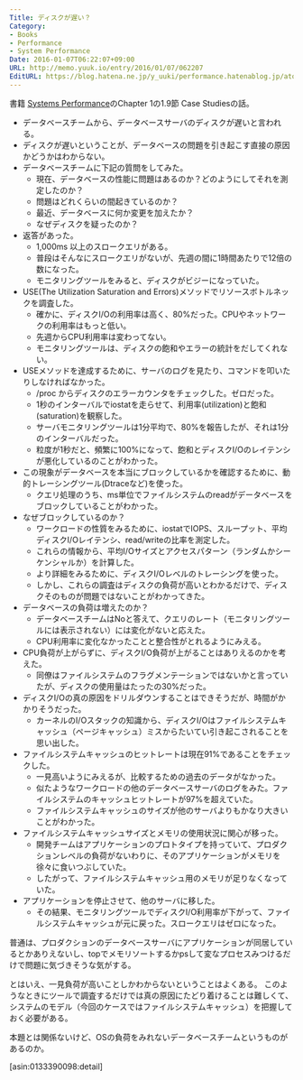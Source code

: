 ```yaml
---
Title: ディスクが遅い？
Category:
- Books
- Performance
- System Performance
Date: 2016-01-07T06:22:07+09:00
URL: http://memo.yuuk.io/entry/2016/01/07/062207
EditURL: https://blog.hatena.ne.jp/y_uuki/performance.hatenablog.jp/atom/entry/6653586347151981813
---
```


書籍 [Systems Performance](http://www.amazon.co.jp/exec/obidos/ASIN/0133390098/yuuki0b2-22/)のChapter 1の1.9節 Case Studiesの話。

- データベースチームから、データベースサーバのディスクが遅いと言われる。
- ディスクが遅いということが、データベースの問題を引き起こす直接の原因かどうかはわからない。
- データベースチームに下記の質問をしてみた。
  - 現在、データベースの性能に問題はあるのか？どのようにしてそれを測定したのか？
  - 問題はどれくらいの間起きているのか？
  - 最近、データベースに何か変更を加えたか？
  - なぜディスクを疑ったのか？
- 返答があった。
  - 1,000ms 以上のスロークエリがある。
  - 普段はそんなにスロークエリがないが、先週の間に1時間あたりで12倍の数になった。
  - モニタリングツールをみると、ディスクがビジーになっていた。
- USE(The Utilization Saturation and Errors)メソッドでリソースボトルネックを調査した。
  - 確かに、ディスクI/Oの利用率は高く、80%だった。CPUやネットワークの利用率はもっと低い。
  - 先週からCPU利用率は変わってない。
  - モニタリングツールは、ディスクの飽和やエラーの統計をだしてくれない。
- USEメソッドを達成するために、サーバのログを見たり、コマンドを叩いたりしなければなかった。
  - /proc からディスクのエラーカウンタをチェックした。ゼロだった。
  - 1秒のインターバルでiostatを走らせて、利用率(utilization)と飽和(saturation)を観察した。
  - サーバモニタリングツールは1分平均で、80%を報告したが、それは1分のインターバルだった。
  - 粒度が1秒だと、頻繁に100%になって、飽和とディスクI/Oのレイテンシが悪化しているのことがわかった。
- この現象がデータベースを本当にブロックしているかを確認するために、動的トレーシングツール(Dtraceなど)を使った。
  - クエリ処理のうち、ms単位でファイルシステムのreadがデータベースをブロックしていることがわかった。
- なぜブロックしているのか？
  - ワークロードの性質をみるために、iostatでIOPS、スループット、平均ディスクI/Oレイテンシ、read/writeの比率を測定した。
  - これらの情報から、平均I/Oサイズとアクセスパターン（ランダムかシーケンシャルか）を計算した。
  - より詳細をみるために、ディスクI/Oレベルのトレーシングを使った。
  - しかし、これらの調査はディスクの負荷が高いとわかるだけで、ディスクそのものが問題ではないことがわかってきた。
- データベースの負荷は増えたのか？
  - データベースチームはNoと答えて、クエリのレート（モニタリングツールには表示されない）には変化がないと応えた。
  - CPU利用率に変化なかったことと整合性がとれるようにみえる。
- CPU負荷が上がらずに、ディスクI/O負荷が上がることはありえるのかを考えた。
  - 同僚はファイルシステムのフラグメンテーションではないかと言っていたが、ディスクの使用量はたったの30%だった。
- ディスクI/Oの真の原因をドリルダウンすることはできそうだが、時間がかかりそうだった。
  - カーネルのI/Oスタックの知識から、ディスクI/Oはファイルシステムキャッシュ（ページキャッシュ）ミスからたいてい引き起こされることを思い出した。
- ファイルシステムキャッシュのヒットレートは現在91%であることをチェックした。
  - 一見高いようにみえるが、比較するための過去のデータがなかった。
  - 似たようなワークロードの他のデータベースサーバのログをみた。ファイルシステムのキャッシュヒットレートが97%を超えていた。
  - ファイルシステムキャッシュのサイズが他のサーバよりもかなり大きいことがわかった。
- ファイルシステムキャッシュサイズとメモリの使用状況に関心が移った。
  - 開発チームはアプリケーションのプロトタイプを持っていて、プロダクションレベルの負荷がないわりに、そのアプリケーションがメモリを徐々に食いつぶしていた。
  - したがって、ファイルシステムキャッシュ用のメモリが足りなくなっていた。
- アプリケーションを停止させて、他のサーバに移した。
  - その結果、モニタリングツールでディスクI/O利用率が下がって、ファイルシステムキャッシュが元に戻った。スロークエリはゼロになった。


普通は、プロダクションのデータベースサーバにアプリケーションが同居しているとかありえないし、topでメモリソートするかpsして変なプロセスみつけるだけで問題に気づきそうな気がする。

とはいえ、一見負荷が高いことしかわからないということはよくある。
このようなときにツールで調査するだけでは真の原因にたどり着けることは難しくて、システムのモデル（今回のケースではファイルシステムキャッシュ）を把握しておく必要がある。

本題とは関係ないけど、OSの負荷をみれないデータベースチームというものがあるのか。

[asin:0133390098:detail]

